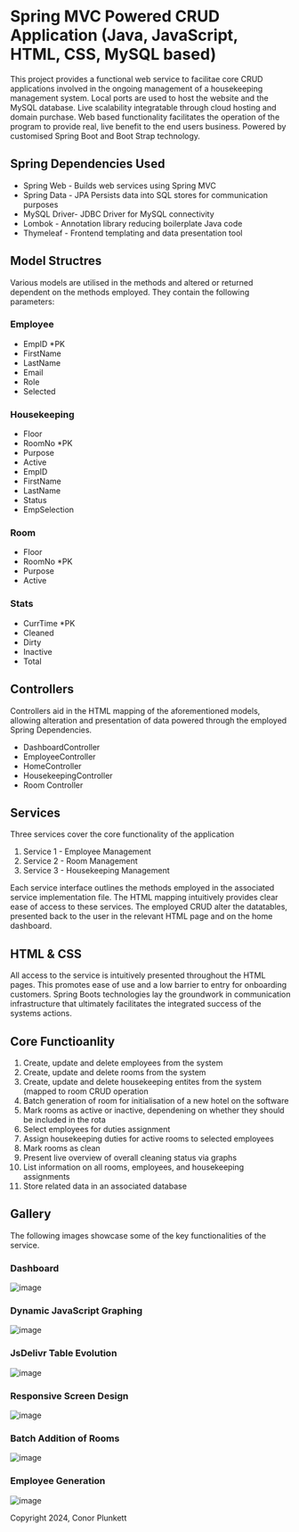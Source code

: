 # Spring MVC Powered CRUD Application (Java, JavaScript, HTML, CSS, MySQL based)

This project provides a functional web service to facilitae core CRUD applications involved in the ongoing management of a housekeeping management system.
Local ports are used to host the website and the MySQL database. Live scalability integratable through cloud hosting and domain purchase.
Web based functionality facilitates the operation of the program to provide real, live benefit to the end users business.
Powered by customised Spring Boot and Boot Strap technology.

## Spring Dependencies Used
- Spring Web - Builds web services using Spring MVC
- Spring Data - JPA	Persists data into SQL stores for communication purposes
- MySQL Driver- JDBC Driver for MySQL connectivity
- Lombok - Annotation library reducing boilerplate Java code
- Thymeleaf - Frontend templating and data presentation tool

##  Model Structres
Various models are utilised in the methods and altered or returned dependent on the methods employed.
They contain the following parameters:

### Employee
- EmpID *PK
- FirstName
- LastName
- Email
- Role
- Selected

### Housekeeping
- Floor
- RoomNo *PK
- Purpose 
- Active
- EmpID
- FirstName
- LastName
- Status
- EmpSelection
  
### Room
- Floor
- RoomNo *PK
- Purpose
- Active

### Stats
- CurrTime *PK
- Cleaned
- Dirty
- Inactive
- Total

##  Controllers
Controllers aid in the HTML mapping of the aforementioned models, allowing alteration and presentation of data powered through the employed Spring Dependencies.

- DashboardController
- EmployeeController
- HomeController
- HousekeepingController
- Room Controller
  
## Services
Three services cover the core functionality of the application
1. Service 1 - Employee Management
2. Service 2 - Room Management
3. Service 3 - Housekeeping Management

Each service interface outlines the methods employed in the associated service implementation file.
The HTML mapping intuitively provides clear ease of access to these services. The employed CRUD alter the datatables, presented back to the user in the relevant HTML page and on the home dashboard.

## HTML & CSS
All access to the service is intuitively presented throughout the HTML pages. This promotes ease of use and a low barrier to entry for onboarding customers. Spring Boots technologies lay the groundwork in communication infrastructure that ultimately facilitates the integrated success of the systems actions.

## Core Functioanlity
1. Create, update and delete employees from the system
2. Create, update and delete rooms from the system
3. Create, update and delete housekeeping entites from the system (mapped to room CRUD operation
4. Batch generation of room for initialisation of a new hotel on the software
5. Mark rooms as active or inactive, dependening on whether they should be included in the rota
6. Select employees for duties assignment
7. Assign housekeeping duties for active rooms to selected employees
8. Mark rooms as clean
9. Present live overview of overall cleaning status via graphs
10. List information on all rooms, employees, and housekeeping assignments
11. Store related data in an associated database

## Gallery
The following images showcase some of the key functionalities of the service. 

### Dashboard
![image](https://github.com/user-attachments/assets/7d38ccef-1cf9-4003-88fb-2c48c38b6ab3)

### Dynamic JavaScript Graphing
![image](https://github.com/user-attachments/assets/7c1cdb8e-6ba0-4995-87b3-0cfb5da0c1d3)

### JsDelivr Table Evolution
![image](https://github.com/user-attachments/assets/be5c1a35-91a5-40c3-b410-e58a45d6cef0)

### Responsive Screen Design
![image](https://github.com/user-attachments/assets/8a9c1fe3-8403-4717-ba6b-53764b262ee6)

### Batch Addition of Rooms
![image](https://github.com/user-attachments/assets/851f40f1-1a93-4bd5-aecc-2c3bffcd05e9)

### Employee Generation
![image](https://github.com/user-attachments/assets/05d0c77b-3ed3-4e76-b65a-7093a0bd4218)


Copyright 2024, Conor Plunkett
